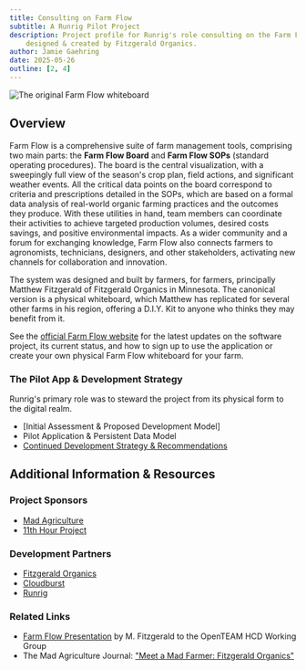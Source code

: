 ```yaml
---
title: Consulting on Farm Flow
subtitle: A Runrig Pilot Project
description: Project profile for Runrig's role consulting on the Farm Flow app
    designed & created by Fitzgerald Organics.
author: Jamie Gaehring
date: 2025-05-26
outline: [2, 4]
---
```


![](/whiteboard_2024-06-09-a.jpg "The original Farm Flow whiteboard")

## Overview
Farm Flow is a comprehensive suite of farm management tools, comprising two main
parts: the __Farm Flow Board__ and __Farm Flow SOPs__ (standard operating
procedures). The board is the central visualization, with a sweepingly full view
of the season's crop plan, field actions, and significant weather events. All
the critical data points on the board correspond to criteria and prescriptions
detailed in the SOPs, which are based on a formal data analysis of real-world
organic farming practices and the outcomes they produce. With these utilities in
hand, team members can coordinate their activities to achieve targeted
production volumes, desired costs savings, and positive environmental impacts.
As a wider community and a forum for exchanging knowledge, Farm Flow also
connects farmers to agronomists, technicians, designers, and other stakeholders,
activating new channels for collaboration and innovation.

The system was designed and built by farmers, for farmers, principally Matthew
Fitzgerald of Fitzgerald Organics in Minnesota. The canonical version is a
physical whiteboard, which Matthew has replicated for several other farms in his
region, offering a D.I.Y. Kit to anyone who thinks they may benefit from it.

See the [official Farm Flow website] for the latest updates on the software
project, its current status, and how to sign up to use the application or create
your own physical Farm Flow whiteboard for your farm.

[official Farm Flow website]: https://www.tryfarmflow.com/

### The Pilot App & Development Strategy
Runrig's primary role was to steward the project from its physical form to the
digital realm.

- [Initial Assessment & Proposed Development Model]
- Pilot Application & Persistent Data Model
- [Continued Development Strategy & Recommendations]


[Project Backstory & Initial Assessment]: /posts/farm-flow-backstory
[Continued Development Strategy & Recommendations]: /posts/farm-flow-strategy

## Additional Information & Resources
### Project Sponsors
- [Mad Agriculture]
- [11th Hour Project]

[Mad Agriculture]: https://madagriculture.org/journal/meet-a-mad-farmer-fitzgerald-organics
[11th Hour Project]: https://11thhourproject.org/

### Development Partners
- [Fitzgerald Organics]
- [Cloudburst]
- [Runrig]

[Fitzgerald Organics]: https://www.fitzgeraldorganics.net/
[Cloudburst]: https://www.cloudburststudio.com/
[Runrig]: https://www.runrig.org/

### Related Links
- [Farm Flow Presentation] by M. Fitzgerald to the OpenTEAM HCD Working Group
- The Mad Agriculture Journal: ["Meet a Mad Farmer: Fitzgerald Organics"]

[Farm Flow Presentation]: https://share.mayfirst.org/s/Bj5FknFttsib2LD
["Meet a Mad Farmer: Fitzgerald Organics"]: https://madagriculture.org/journal/meet-a-mad-farmer-fitzgerald-organics

